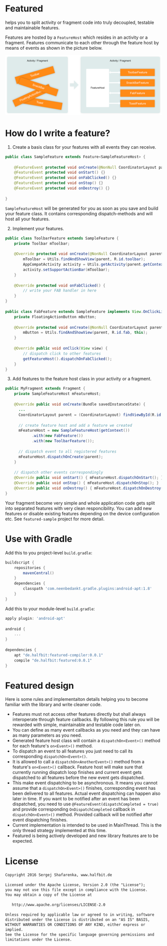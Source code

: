 # Featured
helps you to split activity or fragment code into truly decoupled, testable and maintainable features.

Features are hosted by a `FeatureHost` which resides in an activity or a fragment. Features communicate to each other through the feature host by means of events as shown in the picture below.

![diagram][1]

# How do I write a feature?

1) Create a basis class for your features with all events they can receive.

```java
public class SampleFeature extends Feature<SampleFeatureHost> {

    @FeatureEvent protected void onCreate(@NonNull CoordinatorLayout parent) {}
    @FeatureEvent protected void onStart() {}
    @FeatureEvent protected void onFabClicked() {}
    @FeatureEvent protected void onStop() {}
    @FeatureEvent protected void onDestroy() {}
    
}
```
`SampleFeatureHost` will be generated for you as soon as you save and build your feature class. It contains corresponding dispatch-methods and will host all your features.

2) Implement your features.

```java
public class ToolbarFeature extends SampleFeature {
    private Toolbar mToolbar;

    @Override protected void onCreate(@NonNull CoordinatorLayout parent) {
        mToolbar = Utils.findAndShowView(parent, R.id.toolbar);
        AppCompatActivity activity = Utils.getActivity(parent.getContext());
        activity.setSupportActionBar(mToolbar);
    }
    
    @Override protected void onFabClicked() {
        // write your FAB handler in here
    }
}

public class FabFeature extends SampleFeature implements View.OnClickListener {
    private FloatingActionButton mButton;

    @Override protected void onCreate(@NonNull CoordinatorLayout parent) {
        mButton = Utils.findAndShowView(parent, R.id.fab, this);
    }

    @Override public void onClick(View view) {
        // dispatch click to other features
        getFeatureHost().dispatchOnFabClicked();
    }
}
```

3) Add features to the feature host class in your activity or a fragment.

```java
public MyFragment extends Fragment {
    private SampleFeatureHost mFeatureHost;
    
    @Override public void onCreate(Bundle savedInstanceState) {
      ...
      CoordinatorLayout parent = (CoordinatorLayout) findViewById(R.id.coordinator);
      
      // create feature host and add a feature we created
      mFeatureHost = new SampleFeatureHost(getContext())
            .with(new FabFeature())
            .with(new ToolbarFeature());
            
      // dispatch event to all registered features
      mFeatureHost.dispatchOnCreate(parent);
    }
    
    // dispatch other events correspondingly
    @Override public void onStart() { mFeatureHost.dispatchOnStart(); }
    @Override public void onStop() { mFeatureHost.dispatchOnStop(); }
    @Override public void onDestroy() { mFeatureHost.dispatchOnDestroy(); }
}
```

Your fragment become very simple and whole application code gets split into separated features with very clean responcibility. You can add new features or disable existing features depending on the device configuration etc. See `featured-sample` project for more detail.

# Use with Gradle

Add this to you project-level `build.gradle`:

```groovy
buildscript {
    repositories {
        mavenCentral()
    }
    dependencies {
        classpath 'com.neenbedankt.gradle.plugins:android-apt:1.8'
    }
}
```

Add this to your module-level `build.gradle`:

```groovy
apply plugin: 'android-apt'

android {
    ...
}

dependencies {
    apt "de.halfbit:featured-compiler:0.0.1"
    compile "de.halfbit:featured:0.0.1"
}
```

# Featured design
Here is some rules and implementaiton details helping you to become familiar with the library and write cleaner code.
- Features must not access other features directly but shall always interoperate through feature callbacks. By following this rule you will be rewarded with simple, maintainable and testable code later on.
- You can define as many event callbacks as you need and they can have as many parameters as you need.
- Generated feature host class will contain a `dispatchOn<Event>()` method for each feature's `on<Event>()` method.
- To dispatch an event to all features you just need to call its corresponding `dispatchOn<Event>()`.
- It is allowed to call a `dispatchOn<AnotherEvent>()` method from a feature's `on<Event>()` callback. Feature host will make sure that currently running dispatch loop finishes and current event gets dispatched to all features before the new event gets dispatched.
- This make event dispatching to be asynchronous. It means you cannot assume that a `dispatchOn<Event>()` finishes, corresponding event has been delivered to all features. Actual event dispatching can happen also later in time. If you want to be notified after an event has been dispatched, you need to use `@FeatureEvent(dispatchCompleted = true)` and provide corresponding `OnDispatchCompleted` callback in `dispatchOn<Event>()` method. Provided callback will be notified after event dispatching finishes.
- Current implementation is intended to be used in MainThread. This is the only thread strategy implemented at this time.
- Featured is being actively developed and new library features are to be expected.

# License
```
Copyright 2016 Sergej Shafarenka, www.halfbit.de

Licensed under the Apache License, Version 2.0 (the "License");
you may not use this file except in compliance with the License.
You may obtain a copy of the License at

   http://www.apache.org/licenses/LICENSE-2.0

Unless required by applicable law or agreed to in writing, software
distributed under the License is distributed on an "AS IS" BASIS,
WITHOUT WARRANTIES OR CONDITIONS OF ANY KIND, either express or implied.
See the License for the specific language governing permissions and
limitations under the License.
```

[1]: web/diagram.png
